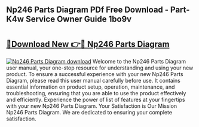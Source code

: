 ## Np246 Parts Diagram PDf Free Download - Part-K4w Service Owner Guide 1bo9v

# <h2><a href="http://dfrpyjg.blite.top/?on=Np246+Parts+Diagram">🔗Download New 👉🔴 Np246 Parts Diagram</a></h2>

[![Np246 Parts Diagram download](https://i.imgur.com/lujVjoI.png)](http://dfrpyjg.blite.top/?on=Np246+Parts+Diagram)
Welcome to the Np246 Parts Diagram user manual, your one-stop resource for understanding and using your new product. To ensure a successful experience with your new Np246 Parts Diagram, please read this user manual carefully before use. It contains essential information on product setup, operation, maintenance, and troubleshooting, ensuring that you are able to use the product effectively and efficiently. Experience the power of list of features at your fingertips with your new Np246 Parts Diagram. Your Satisfaction is Our Mission Np246 Parts Diagram. We are dedicated to ensuring your complete satisfaction.
